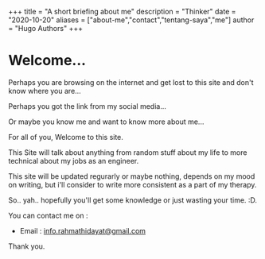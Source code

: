 +++
title = "A short briefing about me"
description = "Thinker"
date = "2020-10-20"
aliases = ["about-me","contact","tentang-saya","me"]
author = "Hugo Authors"
+++
# Welcome...

Perhaps you are browsing on the internet and get lost to this site and don't know where you are...

Perhaps you got the link from my social media...

Or maybe you know me and want to know more about me...

For all of you, Welcome to this site.

This Site will talk about anything from random stuff about my life to more technical about my jobs as an engineer.

This site will be updated regurarly or maybe nothing, depends on my mood on writing, but i'll consider to write more consistent as a part of my therapy.

So.. yah.. hopefully you'll get some knowledge or just wasting your time. :D.

You can contact me on : 
* Email : info.rahmathidayat@gmail.com

Thank you.